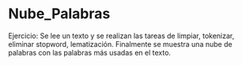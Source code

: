 # Nube_Palabras
Ejercicio: Se lee un texto y se realizan las tareas de limpiar, tokenizar, eliminar stopword, lematización. Finalmente se muestra una nube de palabras con las palabras más usadas en el texto.
